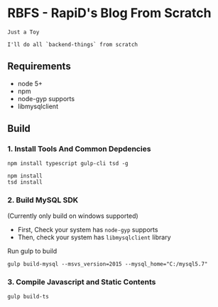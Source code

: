 RBFS - RapiD's Blog From Scratch
===

```
Just a Toy

I'll do all `backend-things` from scratch
```

Requirements
---

* node 5+
* npm
* node-gyp supports
* libmysqlclient


Build
---

### 1. Install Tools And Common Depdencies

```
npm install typescript gulp-cli tsd -g

npm install
tsd install
```

### 2. Build MySQL SDK

(Currently only build on windows supported)
* First, Check your system has `node-gyp` supports
* Then, check your system has `libmysqlclient` library

Run gulp to build
```
gulp build-mysql --msvs_version=2015 --mysql_home="C:/mysql5.7"
```

### 3. Compile Javascript and Static Contents

```
gulp build-ts
```